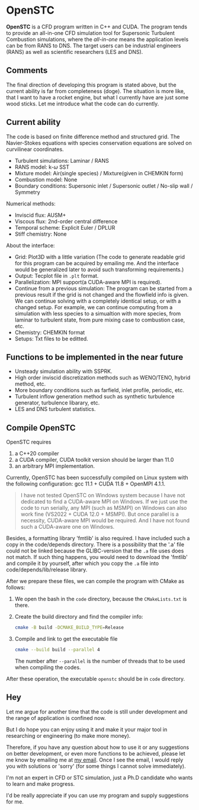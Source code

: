 OpenSTC
======

**OpenSTC** is a CFD program written in C++ and CUDA. The program tends to provide an all-in-one CFD simulation tool for Supersonic Turbulent Combustion simulations, where the *all-in-one* means the application levels can be from RANS to DNS. The target users can be industrial engineers (RANS) as well as scientific researchers (LES and DNS).

Comments
--------------------

The final direction of developing this program is stated above, but the current ability is far from completeness (doge). The situation is more like, that I want to have a rocket engine, but what I currently have are just some wood sticks. Let me introduce what the code can do currently.

Current ability
-----------------

The code is based on finite difference method and structured grid. The Navier-Stokes equations with species conservation equations are solved on curvilinear coordinates.

- Turbulent simulations: Laminar / RANS
- RANS model: k-$\omega$ SST
- Mixture model: Air(single species) / Mixture(given in CHEMKIN form)
- Combustion model: None
- Boundary conditions: Supersonic inlet / Supersonic outlet / No-slip wall / Symmetry

Numerical methods:

- Inviscid flux: AUSM+
- Viscous flux: 2nd-order central difference
- Temporal scheme: Explicit Euler / DPLUR
- Stiff chemistry: None

About the interface:

- Grid: Plot3D with a little variation (The code to generate readable grid for this program can be acquired by emailing me. And the interface would be generalized later to avoid such transforming requirements.)
- Output: Tecplot file in `.plt` format.
- Parallelization: MPI support(a CUDA-aware MPI is required).
- Continue from a previous simulation: The program can be started from a previous result if the grid is not changed and the flowfield info is given. We can continue solving with a completely identical setup, or with a changed setup. For example, we can continue computing from a simulation with less species to a simualtion with more species, from laminar to turbulent state, from pure mixing case to combustion case, etc.
- Chemistry: CHEMKIN format
- Setups: Txt files to be editted.

Functions to be implemented in the near future
-----------------

- Unsteady simulation ability with SSPRK.
- High order inviscid discretization methods such as WENO/TENO, hybrid method, etc.
- More boundary conditions such as farfield, inlet profile, periodic, etc.
- Turbulent inflow generation method such as synthetic turbulence generator, turbulence libarary, etc.
- LES and DNS turbulent statistics.

Compile OpenSTC
-----------------

OpenSTC requires

1. a C++20 compiler
2. a CUDA compiler, CUDA toolkit version should be larger than 11.0
3. an arbitrary MPI implementation.

Currently, OpenSTC has been successfully compiled on Linux system with the following configuration: gcc 11.1 + CUDA 11.8 + OpenMPI 4.1.1.

> I have not tested OpenSTC on Windows system because I have not dedicated to find a CUDA-aware MPI on Windows. If we just use the code to run serially, any MPI (such as MSMPI) on Windows can also work fine (VS2022 + CUDA 12.0 + MSMPI). But once parallel is a necessity, CUDA-aware MPI would be required. And I have not found such a CUDA-aware one on Windows.

Besides, a formatting library 'fmtlib' is also required. I have included such a copy in the code/depends directory. There is a possibility that the '.a' file could not be linked because the GLIBC-version that the `.a` file uses does not match. If such thing happens, you would need to download the 'fmtlib' and compile it by yourself, after which you copy the `.a` file into code/depends/lib/release library.

After we prepare these files, we can compile the program with CMake as follows:

1. We open the bash in the `code` directory, because the `CMakeLists.txt` is there.
2. Create the build directory and find the compiler info:

    ```bash
    cmake -B build -DCMAKE_BUILD_TYPE=Release
    ```

3. Compile and link to get the executable file

   ```bash
   cmake --build build --parallel 4
   ```

   The number after `--parallel` is the number of threads that to be used when compiling the codes.

After these operation, the executable `openstc` should be in `code` directory.

Hey
-----------------

Let me argue for another time that the code is still under development and the range of application is confined now.

But I do hope you can enjoy using it and make it your major tool in researching or engineering (to make more money).

Therefore, if you have any question about how to use it or any suggestions on better development, or even more functions to be achieved, please let me know by emailing me at [my email](16051068@buaa.edu.cn). Once I see the email, I would reply you with solutions or 'sorry' (for some things I cannot solve immediately).

I'm not an expert in CFD or STC simulation, just a Ph.D candidate who wants to learn and make progress.

I'd be really appreciate if you can use my program and supply suggestions for me.
